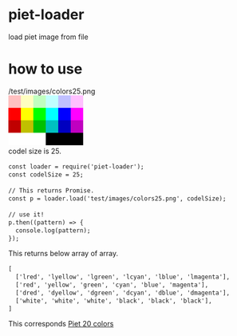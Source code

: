 # piet-loader
load piet image from file

# how to use

/test/images/colors25.png  
![test pattern](/test/images/colors25.png)  
codel size is 25.

```
const loader = require('piet-loader');
const codelSize = 25;

// This returns Promise.
const p = loader.load('test/images/colors25.png', codelSize);

// use it!
p.then((pattern) => {
  console.log(pattern);
});
```

This returns below array of array.

```
[
  ['lred', 'lyellow', 'lgreen', 'lcyan', 'lblue', 'lmagenta'],
  ['red', 'yellow', 'green', 'cyan', 'blue', 'magenta'],
  ['dred', 'dyellow', 'dgreen', 'dcyan', 'dblue', 'dmagenta'],
  ['white', 'white', 'white', 'black', 'black', 'black'],
]
```

This corresponds [Piet 20 colors](http://www.dangermouse.net/esoteric/piet.html)
